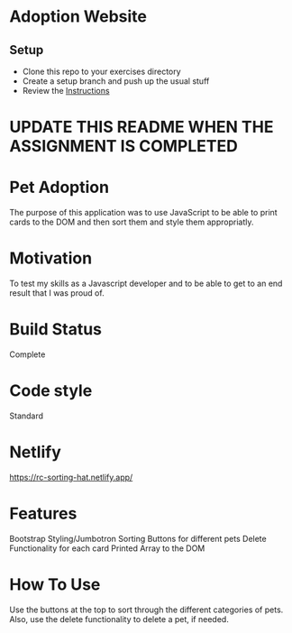 # Adoption Website

## Setup
* Clone this repo to your exercises directory
* Create a setup branch and push up the usual stuff
* Review the [Instructions](instructions.md)

# UPDATE THIS README WHEN THE ASSIGNMENT IS COMPLETED

# Pet Adoption
The purpose of this application was to use JavaScript to be able to print cards to the DOM and then sort them and style them appropriatly.

# Motivation 
To test my skills as a Javascript developer and to be able to get to an end result that I was proud of.

# Build Status
Complete

# Code style
Standard


# Netlify
https://rc-sorting-hat.netlify.app/


# Features
Bootstrap Styling/Jumbotron
Sorting Buttons for different pets
Delete Functionality for each card
Printed Array to the DOM

# How To Use
Use the buttons at the top to sort through the different categories of pets. Also, use the delete functionality to delete a pet, if needed.
